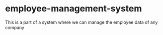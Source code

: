# employee-management-system
This is a part of a system where we can manage the employee data of any company
